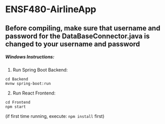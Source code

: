 # ENSF480-AirlineApp

Before compiling, make sure that username and password for the DataBaseConnector.java is changed to your username and password
---

##### Windows Instructions:

1. Run Spring Boot Backend:
```
cd Backend
mvnw spring-boot:run
```

2. Run React Frontend:
```
cd Frontend
npm start
```
(if first time running, execute: `npm install` first)
